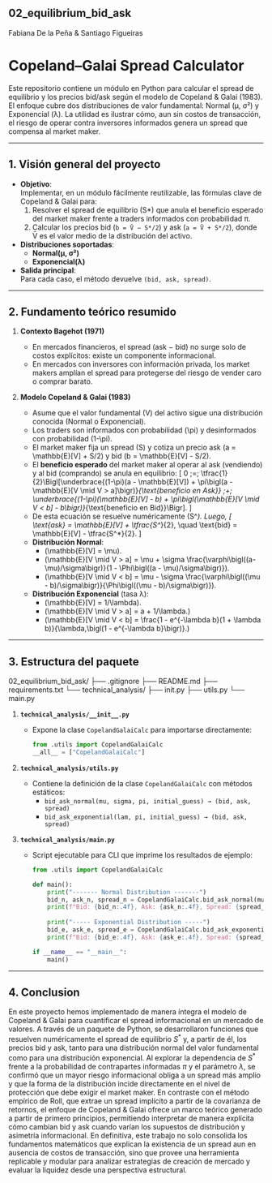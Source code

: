 ## 02_equilibrium_bid_ask
Fabiana De la Peña & Santiago Figueiras

# Copeland–Galai Spread Calculator

Este repositorio contiene un módulo en Python para calcular el spread de equilibrio y los precios bid/ask según el modelo de Copeland & Galai (1983). El enfoque cubre dos distribuciones de valor fundamental: Normal (μ, σ²) y Exponencial (λ). La utilidad es ilustrar cómo, aun sin costos de transacción, el riesgo de operar contra inversores informados genera un spread que compensa al market maker.

---

## 1. Visión general del proyecto

- **Objetivo**:  
  Implementar, en un módulo fácilmente reutilizable, las fórmulas clave de Copeland & Galai para:
  1. Resolver el spread de equilibrio (S*) que anula el beneficio esperado del market maker frente a traders informados con probabilidad π.
  2. Calcular los precios bid (`b = V̄ − S*/2`) y ask (`a = V̄ + S*/2`), donde V̄ es el valor medio de la distribución del activo.
- **Distribuciones soportadas**:  
  - **Normal(μ, σ²)**  
  - **Exponencial(λ)**
- **Salida principal**:  
  Para cada caso, el método devuelve `(bid, ask, spread)`.

---

## 2. Fundamento teórico resumido

1. **Contexto Bagehot (1971)**  
   - En mercados financieros, el spread (ask − bid) no surge solo de costos explícitos: existe un componente informacional.  
   - En mercados con inversores con información privada, los market makers amplían el spread para protegerse del riesgo de vender caro o comprar barato.

2. **Modelo Copeland & Galai (1983)**  
   - Asume que el valor fundamental \(V\) del activo sigue una distribución conocida (Normal o Exponencial).  
   - Los traders son informados con probabilidad \(\pi\) y desinformados con probabilidad \(1-\pi\).  
   - El market maker fija un spread \(S\) y cotiza un precio ask \(a = \mathbb{E}[V] + S/2\) y bid \(b = \mathbb{E}[V] - S/2\).  
   - El **beneficio esperado** del market maker al operar al ask (vendiendo) y al bid (comprando) se anula en equilibrio:
     \[
       0 \;=\; \tfrac{1}{2}\Bigl[\underbrace{(1-\pi)(a - \mathbb{E}[V]) + \pi\bigl(a - \mathbb{E}[V \mid V > a]\bigr)}_{\text{beneficio en Ask}} 
       \;+\; 
       \underbrace{(1-\pi)(\mathbb{E}[V] - b) + \pi\bigl(\mathbb{E}[V \mid V < b] - b\bigr)}_{\text{beneficio en Bid}}\Bigr].
     \]
   - De esta ecuación se resuelve numéricamente \(S^*\). Luego, 
     \[
       \text{ask} = \mathbb{E}[V] + \tfrac{S^*}{2}, 
       \quad 
       \text{bid} = \mathbb{E}[V] - \tfrac{S^*}{2}.
     \]
   - **Distribución Normal**:  
     - \(\mathbb{E}[V] = \mu\).  
     - \(\mathbb{E}[V \mid V > a] = \mu + \sigma \frac{\varphi\bigl((a-\mu)/\sigma\bigr)}{1 - \Phi\bigl((a - \mu)/\sigma\bigr)}\).  
     - \(\mathbb{E}[V \mid V < b] = \mu - \sigma \frac{\varphi\bigl((\mu - b)/\sigma\bigr)}{\Phi\bigl((\mu - b)/\sigma\bigr)}\).  
   - **Distribución Exponencial** (tasa λ):  
     - \(\mathbb{E}[V] = 1/\lambda\).  
     - \(\mathbb{E}[V \mid V > a] = a + 1/\lambda.\)  
     - \(\mathbb{E}[V \mid V < b] = \frac{1 - e^{-\lambda b}(1 + \lambda b)}{\lambda\,\bigl(1 - e^{-\lambda b}\bigr)}.\)

---

## 3. Estructura del paquete

02_equilibrium_bid_ask/
├── .gitignore
├── README.md
├── requirements.txt
└── technical_analysis/
├── init.py
├── utils.py
└── main.py


1. **`technical_analysis/__init__.py`**  
   - Expone la clase `CopelandGalaiCalc` para importarse directamente:
     ```python
     from .utils import CopelandGalaiCalc
     __all__ = ["CopelandGalaiCalc"]
     ```

2. **`technical_analysis/utils.py`**  
   - Contiene la definición de la clase `CopelandGalaiCalc` con métodos estáticos:
     - `bid_ask_normal(mu, sigma, pi, initial_guess) → (bid, ask, spread)`  
     - `bid_ask_exponential(lam, pi, initial_guess) → (bid, ask, spread)`

3. **`technical_analysis/main.py`**  
   - Script ejecutable para CLI que imprime los resultados de ejemplo:
     ```python
     from .utils import CopelandGalaiCalc

     def main():
         print("------- Normal Distribution -------")
         bid_n, ask_n, spread_n = CopelandGalaiCalc.bid_ask_normal(mu=102, sigma=7, pi=0.3)
         print(f"Bid: {bid_n:.4f}, Ask: {ask_n:.4f}, Spread: {spread_n:.4f}\n")
         
         print("----- Exponential Distribution -----")
         bid_e, ask_e, spread_e = CopelandGalaiCalc.bid_ask_exponential(lam=0.0075, pi=0.01)
         print(f"Bid: {bid_e:.4f}, Ask: {ask_e:.4f}, Spread: {spread_e:.4f}")

     if __name__ == "__main__":
         main()
     ```

---


## 4. Conclusion

En este proyecto hemos implementado de manera íntegra el modelo de Copeland & Galai para cuantificar el spread informacional en un mercado de valores. A través de un paquete de Python, se desarrollaron funciones que resuelven numéricamente el spread de equilibrio $S^*$ y, a partir de él, los precios bid y ask, tanto para una distribución normal del valor fundamental como para una distribución exponencial. Al explorar la dependencia de $S^*$ frente a la probabilidad de contrapartes informadas $\pi$ y el parámetro $\lambda$, se confirmó que un mayor riesgo informacional obliga a un spread más amplio y que la forma de la distribución incide directamente en el nivel de protección que debe exigir el market maker. En contraste con el método empírico de Roll, que extrae un spread implícito a partir de la covarianza de retornos, el enfoque de Copeland & Galai ofrece un marco teórico generado a partir de primero principios, permitiendo interpretar de manera explícita cómo cambian bid y ask cuando varían los supuestos de distribución y asimetría informacional. En definitiva, este trabajo no solo consolida los fundamentos matemáticos que explican la existencia de un spread aun en ausencia de costos de transacción, sino que provee una herramienta replicable y modular para analizar estrategias de creación de mercado y evaluar la liquidez desde una perspectiva estructural.
